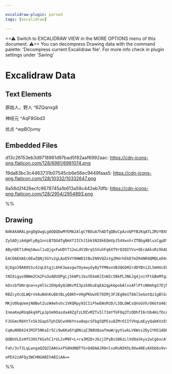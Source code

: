 ```yaml
---

excalidraw-plugin: parsed
tags: [excalidraw]

---
```

==⚠  Switch to EXCALIDRAW VIEW in the MORE OPTIONS menu of this document. ⚠== You can decompress Drawing data with the command palette: 'Decompress current Excalidraw file'. For more info check in plugin settings under 'Saving'


# Excalidraw Data

## Text Elements
原始人，野人 ^BZQqnxg8

神经元 ^AqF8Gbd3

优点 ^wpBOjvmy

## Embedded Files
d13c26153eb3d9718981d97bad5f82aaf6992aac: https://cdn-icons-png.flaticon.com/128/6981/6981074.png

19da83bc3c4463731b07545cb6e56ec9449faaa5: https://cdn-icons-png.flaticon.com/128/10332/10332647.png

6a58d2f426ecfc9678745a1b613a59c442eb7dfb: https://cdn-icons-png.flaticon.com/128/2954/2954893.png

%%
## Drawing
```compressed-json
N4KAkARALgngDgUwgLgAQQQDwMYEMA2AlgCYBOuA7hADTgQBuCpAzoQPYB2KqATLZMzYBXUtiRoIACyhQ4zZAHoFAc0JRJQgEYA6bGwC2CgF7N6hbEcK4OCtptbErHALRY8RMpWdx8Q1TdIEfARcZgRmBShcZQUebQBGOIAWGjoghH0EDihmbgBtcDBQMBKIEm4IAAVmABEAGSF8YjhsAE19AH0KADMAYUwAVgAlHl6AcVSSyFhECsJ9aKR+Usxu

ZySADjiAdgHlyBg1nniB7QGATgBmXf2IChJ1bkSN28kEQmVpJ54XwshrZTBbgABluzCgpDYAGsEL02Pg2KQKgBiYFo9GTUqaXDYKHKSFCDjEOEIpESCHWZhwXCBbKYyDdQj4fAAZVgQIkkhxGkC9Ig4MhMIA6g9JE8wRDoQg2TAOehBB4+QTPhxwrk0PFbmxqdg1IcNWjbgSiarmOrUBxGvgwQgEMQnmiBgA2eKXeLbba3RgsdhcDUbUF/BhMVic

ABynDET1dHqSAwul1uQjgxFwUDtT12wLdV2BrqSSVuhFq6XT9rQ3QIYVu+OEcAAksRzXkALq3TTCIkAUWCmWyzbbQaIHCh3EtzNuCNxGYrVYQt0ZwUbFWIruwPBdA0uCE0l2I5228Q25w28X322xxAG3S2uFw3Sd53OPDv2D5zHc4lQBSmYE1fz/P5BymMoiSwCpcGBPlunITJlzQcdrSDcE0yEc0IEQIlCA4ZQ+WwSE4DHK1CgAX2WYpSnKCQAC

EAC0AEUAEcOEwZQNj5GYv2gLAoD5VY0HWD1tBuIN9VQZxtg2M4rhEkD7mIR4NR4QMQLeD4vjQHg9iDAE5RU0oBSlElERReIEDMsy+WxXFa0JYl4RM8lyA4KkaSyXiFyZVl2S4hVyglQUEBFBSxU0gKpRlOV+Xhfyg2VSRTXNf8QO1HE9QdfTIFshsm3yYDShg3A4PLC0rSLMD+PQXB4iVTtiESoiJ2Q20SviA94w2S4NidbSQO9UM/VQS4nS9ENf

QjDgo39A80SSc42qLEtgjLbhK3wasgw7OyewydyByTFM0xnVB3QGbM2rdDYBniZLSmHUcELKoc2GnEq1o2kD00wXiJEAfOVAGnNQAuuUAGH/ADnEwGlUoAAVHiKgBkHwegzgoBZQgjC/ZSF2RgAxIqmTE3rSi+qAAEEiGUQaIGCboPKDb0oHMAgyY+SmoG1PDkdwbCmHg0qmpS0gPmwggYe+uGgbBiHblwIQ2aGcI0a/CEhHnIduYACXeT4fpO7Q

tNI8igyo9BWm2Cm2Fo3oADUOPgLj5kWPi1kuYEkm0JInW2c5NkPL3NkJg4jniYFtGBeMfg2D2Ti6y5CyDeTFJOn5Xi1jSk9+EDdK/TL+UlGFjLJdBUXRNErJxPFjXs0kKgpFzqVpWmQMXbzZS4rlsB5JZkLzoLRXFbvAsi3yYvtI1hBVNV+5SnV0oNHPK4ax7+YMlqnjOw06bGzhuCuUafXDSMvw2D0nRzF0DtTFaNSzHNTyup0+CNpaECv1B3tV

kDssbfbNrqna+xyHlSc2EHp8yQiBKcMI3pzk8kuEqEA2qpk6pobAlxsAFlPtsN0mhgS7DjNgTQToEDOgQNgb2c1Kx3gGO+T8+QAK3RKPEIC5ViDgQkLgHg0FYIIF5ohCUqF0KYUcDhPCBFGr4ANoUCikBjYQBJoxbGGwxiaGIJcW2sxySw1uJVZwG5TjAk6pcIxxjjEbluGJCSUlho8BPLgx8PAXbbEfnJPuaAnQ5zUtrbgWlpY4T0uFfODlC4QG

RBZcyXcQLWQrnVAuNdnKuQbtBLyQ8Kh+VHgPKUwVE7OIMj3FJEg0m1T8AlSeGotQz1gBlGsBIco/ybtw3hT0QLYVYZVCAuAUhjzsovMBNpjrnHcW1WaDDgz70GpcAOoyBoTSmqgJ0p4vZOiWZM4sNRSzHXfu2P+vY9pAKDMmS+x1TrnRPO6XB5xgEjnEZOF6UDVowKDMTCogA9T0APN+gBhRUhhQUWOsIBvM+VjbIqN0beJzt0HGeN8AE1uMTZmF

MKjU0bqUemjN8BwtZuzW4ehshc1VKQRpy9ICIiFhwEWsMJD/L5DLOWCsQVoGVh/O6GtU463iHrAYkiSjSLKPA5QVtJAAHkxhQkwNRTQcAYBsChvobAJMKCkAAKrY0Yuo+2CxlARJWGsJIh5tC5nmR6eISRlIHnMUcbY7LnhOg9t7HgmxOq3ATqFdOKd1KsuTjpPx2cAmwiCSiEupd2zl1skSWJTlKT13ckk5k+T0Dt07u+HuWTnUjMMjCWN0VFRd

InmaKepRUq6kqXPLpJpSm9Oasda48ZgTzLMZvMZTx5l72mYfUFOq3TzODhfI6rUb4HifOcAxGdKLP1fpsoMX9cpoFbFs7aOz+x7IgSA65z1Xr3PWoyhkTIeHwKdLgAYGxiA8G6Maoh2BuhkM9sfOM1VCGun3ecdBxqdzbGIN0TQNCCBfh/FMBhgEpj5RkRVCC1CFwNJKnw7uAiKhCOwrhLFYil4SJKGRKRRt4EUDgNRAVAAreg+hDgwrtjXLRQYd

FJGGmcR8XtTx5k3GapSTphIDCwVHbYnsa0epcSFbgSQPEsu8ZMrOIIfVhqLmEyyQabKVzE9AeJka6SwJblFQpPrk3eJ9Rm1TcVx4lNzWUoMBbZ4nQ3p/Gp39F0FXAyu5pwH2FOiKaW/T5aQJhGOtsD2lxB3Nt9LxnzB9JpfkfDWxI1w47NNHRsh5kTtm7QXdOwDEADk9szGdLzAYw7Am9pc0BkGIG3KixumF5L0CAAx5QAnQ5fJ+RUCrSMgWK1BY

CqAuN9D424JM2F5NKaIr5Ci9w6Ka6YqDNiqI3N8UQaafmwW/gyViwkLV6Wss2Dy1YHS1ADLLkIE1m6p47LSLgGAu0uAcA2RHW4BRaAbxMgIp28sBghAEAUGosGmTfqJDIm6J9r7mIIDYBEA3es6Z9BskCrJ0J4TJOFF+/99ygOMjPekzEt76Ba4JKjXdv7pAAdA+xsknyqSR4/cx9jjIIPMmuN4BjmH2Q4fA7yfjgphOqdY9h0DoYumem3Whyzmn

QOBUVLEsHfS3OSf6GxhC1rUL2vM9F+L+ra3MZQ+J6zjIPyBsSB6zLlXdOaSkyx2wCgbxcATeXiL7XXYiQk314bkI8CaSQioFr3nGQrcO6hsRiQlcfsfkhMyAAGtwPBCQWO4JY4OgYykRpQ59/CfArRuBebdtsXBft5pHi0hRu7Rg2AGHO3TAgKsQR6pPpHTlkBlfO/0Oz7pZaIBe7u/iEgwKvx5ayoLYgbIECETQITCAjfiAAFk2CsIt7gTQwRoF

Fah/3sT3LqLwngaQZQ2IAAUxxPS8HdNQTfG+Q4DAAJR8nlsoRoNIKhL9Xw40EvAXbb6v9vvfh+y9m6BT3fnDNODmlbxAQqmR5ZgUFhETQG5SyDHwn24A22GyIG73W1IBVluFJWu3pTgM3QgGECgGHCVhQOfzsBw1IRyBZFJTgCHxH1JXH0Kw+n+GwAZkYChhz3wDz0+g93lHSGoN8yxTQjZn0Hdw0RczugK0n0oIZEhGB1YI/0GnHQgVCFJjYNoP

oPEX2zAFQy3WCHNGABIhABIiAA==
```
%%